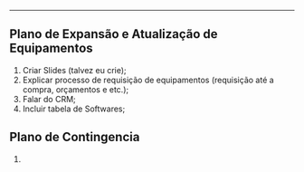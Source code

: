 ***
## Plano de Expansão e Atualização de Equipamentos

1. Criar Slides (talvez eu crie);
2. Explicar processo de requisição de equipamentos (requisição até a compra, orçamentos e etc.);
3. Falar do CRM;
4. Incluir tabela de Softwares;

## Plano de Contingencia 

1. 